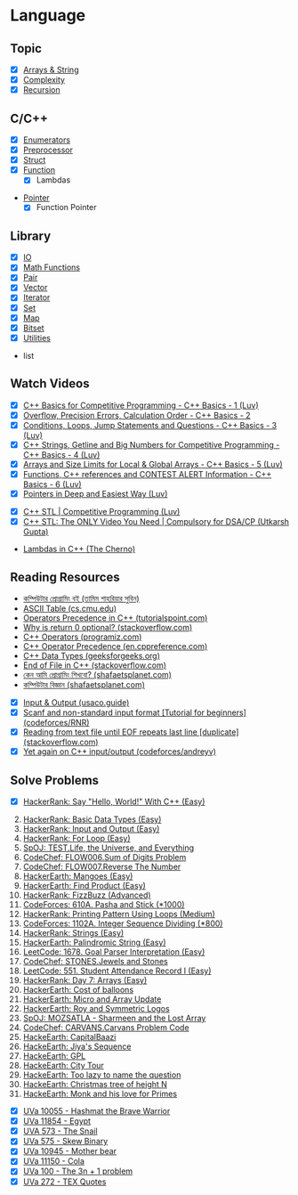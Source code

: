 # Language

## Topic
- [x] [Arrays & String](Arrays-and-String)
- [x] [Complexity](Complexity)
- [x] [Recursion](Recursion)

## C/C++

- [x] [Enumerators](Enumerators)
- [x] [Preprocessor](Preprocessor)
- [x] [Struct](Struct)
- [x] [Function](Function)
  - [x] Lambdas
- [Pointer](Pointer)
  - [x] Function Pointer

## Library

- [x] [IO](IO)
- [x] [Math Functions](Math-Functions)
- [x] [Pair](Pair)
- [x] [Vector](Vector)
- [x] [Iterator](Iterator)
- [x] [Set](Set)
- [x] [Map](Map)
- [x] [Bitset](Bitset)
- [x] [Utilities](Utilities)
- list

## Watch Videos

- [x] [C++ Basics for Competitive Programming - C++ Basics - 1 (Luv)](https://youtu.be/lHJcLLsre70)
- [x] [Overflow, Precision Errors, Calculation Order - C++ Basics - 2](https://youtu.be/9S-b52CSCbQ)
- [x] [Conditions, Loops, Jump Statements and Questions - C++ Basics - 3 (Luv)](https://youtu.be/AxB78suyqr8)
- [x] [C++ Strings, Getline and Big Numbers for Competitive Programming - C++ Basics - 4 (Luv)](https://youtu.be/abZEVCRYZP8)
- [x] [Arrays and Size Limits for Local & Global Arrays - C++ Basics - 5 (Luv)](https://youtu.be/EEEa0u0ZQio)
- [x] [Functions, C++ references and CONTEST ALERT Information - C++ Basics - 6 (Luv)](https://youtu.be/cMTFGOmYT9E)
- [x] [Pointers in Deep and Easiest Way (Luv)](https://youtu.be/v_qm2Sce7as)

* [x] [C++ STL | Competitive Programming (Luv)](https://www.youtube.com/playlist?list=PLauivoElc3gh3RCiQA82MDI-gJfXQQVnn)
* [x] [C++ STL: The ONLY Video You Need | Compulsory for DSA/CP (Utkarsh Gupta)](https://youtu.be/PZogbfU4X5E)

- [Lambdas in C++ (The Cherno)](https://youtu.be/mWgmBBz0y8c)

## Reading Resources

- [কম্পিউটার প্রোগ্রামিং বই (তামিম শাহরিয়ার সুবিন)](http://cpbook.subeen.com)
- [ASCII Table (cs.cmu.edu)](https://www.cs.cmu.edu/~pattis/15-1XX/common/handouts/ascii.html)
- [Operators Precedence in C++ (tutorialspoint.com)](https://www.tutorialspoint.com/Operators-Precedence-in-Cplusplus)
- [Why is return 0 optional? (stackoverflow.com)](<https://stackoverflow.com/questions/4138649/why-is-return-0-optional#:~:text=In%20essence%20it%20says%20that%20if%20you%20quit%20the%20function%20without%20returning%20a%20value%20this%20is%20equivalent%20as%20if%20you%20had%20given%20a%20return%20value%20of%200.%20This%20is%20special%20to%20main%2C%20doing%20so%20with%20other%20functions%20where%20the%20calling%20function%20expects%20a%20return%20value%20might%20(and%20will)%20crash%20your%20program.>)
- [C++ Operators (programiz.com)](httpprogramiz.coms://www./cpp-programming/operators)
- [C++ Operator Precedence (en.cppreference.com)](https://en.cppreference.com/w/cpp/language/operator_precedence)
- [C++ Data Types (geeksforgeeks.org)](https://www.geeksforgeeks.org/c-data-types/)
- [End of File in C++ (stackoverflow.com)](https://stackoverflow.com/questions/1494342/end-of-file-in-c)
- [কেন আমি প্রোগ্রামিং শিখবো? (shafaetsplanet.com)](http://www.shafaetsplanet.com/?p=1437)
- [কম্পিউটার বিজ্ঞান (shafaetsplanet.com)](http://www.shafaetsplanet.com/?p=1639)
- [x] [Input & Output (usaco.guide)](https://usaco.guide/general/input-output?lang=cpp)
- [x] [Scanf and non-standard input format [Tutorial for beginners] (codeforces/RNR)](https://codeforces.com/blog/entry/56932)
- [x] [Reading from text file until EOF repeats last line [duplicate] (stackoverflow.com)](https://stackoverflow.com/questions/21647/reading-from-text-file-until-eof-repeats-last-line)
- [x] [Yet again on C++ input/output (codeforces/andreyv)](https://codeforces.com/blog/entry/5217)

## Solve Problems

- [x] [HackerRank: Say "Hello, World!" With C++ (Easy)](https://www.hackerrank.com/challenges/cpp-hello-world)

2. [HackerRank: Basic Data Types (Easy)](https://www.hackerrank.com/challenges/c-tutorial-basic-data-types/problem)
3. [HackerRank: Input and Output (Easy)](https://www.hackerrank.com/challenges/cpp-input-and-output/problem)
4. [HackerRank: For Loop (Easy)](https://www.hackerrank.com/challenges/c-tutorial-for-loop/problem)
5. [SpOJ: TEST.Life, the Universe, and Everything](https://www.spoj.com/problems/TEST/)
6. [CodeChef: FLOW006.Sum of Digits Problem](https://www.codechef.com/problems/FLOW006)
7. [CodeChef: FLOW007.Reverse The Number](https://www.codechef.com/LRNDSA01/problems/FLOW007)
8. [HackerEarth: Mangoes (Easy)](https://www.hackerearth.com/problem/algorithm/mangoes/)
9. [HackerEarth: Find Product (Easy)](https://www.hackerearth.com/practice/basic-programming/input-output/basics-of-input-output/practice-problems/algorithm/find-product/)
10. [HackerRank: FizzBuzz (Advanced)](https://www.hackerrank.com/challenges/fizzbuzz/problem)
11. [CodeForces: 610A. Pasha and Stick (\*1000)](https://codeforces.com/problemset/problem/610/A)
12. [HackerRank: Printing Pattern Using Loops (Medium)](https://www.hackerrank.com/challenges/printing-pattern-2/problem)
13. [CodeForces: 1102A. Integer Sequence Dividing (\*800)](https://codeforces.com/contest/1102/problem/A)
14. [HackerRank: Strings (Easy)](https://www.hackerrank.com/challenges/c-tutorial-strings/problem)
15. [HackerEarth: Palindromic String (Easy)](https://www.hackerearth.com/practice/basic-programming/input-output/basics-of-input-output/practice-problems/algorithm/palindrome-check-2/)
16. [LeetCode: 1678. Goal Parser Interpretation (Easy)](https://leetcode.com/problems/goal-parser-interpretation/)
17. [CodeChef: STONES.Jewels and Stones](https://www.codechef.com/problems/STONES)
18. [LeetCode: 551. Student Attendance Record I (Easy)](https://leetcode.com/problems/student-attendance-record-i/)
19. [HackerRank: Day 7: Arrays (Easy)](https://www.hackerrank.com/challenges/30-arrays/problem)
20. [HackerEarth: Cost of balloons](https://www.hackerearth.com/practice/basic-programming/input-output/basics-of-input-output/practice-problems/algorithm/mojtaba-prepares-contest-29b2a044/)
21. [HackerEarth: Micro and Array Update](https://www.hackerearth.com/practice/data-structures/arrays/1-d/practice-problems/algorithm/micro-and-array-update/)
22. [HackerEarth: Roy and Symmetric Logos](https://www.hackerearth.com/practice/data-structures/arrays/multi-dimensional/practice-problems/algorithm/roy-and-symmetric-logos-1/)
23. [SpOJ: MOZSATLA - Sharmeen and the Lost Array](https://www.spoj.com/problems/MOZSATLA/)
24. [CodeChef: CARVANS.Carvans Problem Code](https://www.codechef.com/LRNDSA01/problems/CARVANS)
25. [HackeEarth: CapitalBaazi](https://www.hackerearth.com/problem/algorithm/capitalbaazi/)
26. [HackeEarth: Jiya's Sequence](https://www.hackerearth.com/problem/algorithm/jiyas-sequence/)
27. [HackeEarth: GPL](https://www.hackerearth.com/problem/algorithm/gpl/)
28. [HackeEarth: City Tour](https://www.hackerearth.com/problem/algorithm/city-tour/)
29. [HackeEarth: Too lazy to name the question](https://www.hackerearth.com/problem/algorithm/too-lazy-to-name-the-question/)
30. [HackeEarth: Christmas tree of height N](https://www.hackerearth.com/problem/algorithm/christmas-tree-of-height-n/)
31. [HackeEarth: Monk and his love for Primes](https://www.hackerearth.com/problem/algorithm/monk-and-his-love-for-primes/)

- [x] [UVa 10055 - Hashmat the Brave Warrior](https://vjudge.net/problem/UVA-10055/origin)
- [x] [UVa 11854 - Egypt](https://onlinejudge.org/index.php?option=com_onlinejudge&Itemid=8&page=show_problem&problem=2954)
- [x] [UVA 573 - The Snail](https://onlinejudge.org/index.php?option=com_onlinejudge&Itemid=8&page=show_problem&problem=514)
- [x] [UVa 575 - Skew Binary](https://onlinejudge.org/index.php?option=com_onlinejudge&Itemid=8&page=show_problem&problem=516)
- [x] [UVa 10945 - Mother bear](https://onlinejudge.org/index.php?option=onlinejudge&page=show_problem&problem=1886)
- [x] [UVa 11150 - Cola](https://onlinejudge.org/index.php?option=com_onlinejudge&Itemid=8&category=24&page=show_problem&problem=2091)
- [x] [UVa 100 - The 3n + 1 problem](https://onlinejudge.org/index.php?option=onlinejudge&Itemid=8&page=show_problem&problem=36)
- [x] [UVa 272 - TEX Quotes](https://onlinejudge.org/index.php?option=onlinejudge&Itemid=8&page=show_problem&problem=208)

